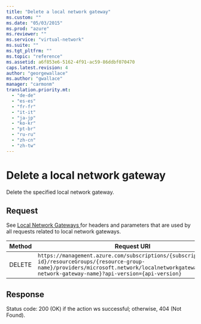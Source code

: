 ```yaml
---
title: "Delete a local network gateway"
ms.custom: ""
ms.date: "05/03/2015"
ms.prod: "azure"
ms.reviewer: ""
ms.service: "virtual-network"
ms.suite: ""
ms.tgt_pltfrm: ""
ms.topic: "reference"
ms.assetid: a6f853e6-5162-4f91-ac59-86ddbf070470
caps.latest.revision: 4
author: "georgewallace"
ms.author: "gwallace"
manager: "carmonm"
translation.priority.mt: 
  - "de-de"
  - "es-es"
  - "fr-fr"
  - "it-it"
  - "ja-jp"
  - "ko-kr"
  - "pt-br"
  - "ru-ru"
  - "zh-cn"
  - "zh-tw"
---
```

# Delete a local network gateway
Delete the specified local network gateway.  
  
## Request  
 See [Local Network Gateways ](../NetworkGateway/local-network-gateways .md) for headers and parameters that are used by all requests related to local network gateways.  
  
|Method|Request URI|  
|------------|-----------------|  
|DELETE|`https://management.azure.com/subscriptions/{subscription-id}/resourceGroups/{resource-group-name}/providers/microsoft.network/localnetworkgateways/{local-network-gateway-name}?api-version={api-version}`|  
  
## Response  
  
 Status code: 200 (OK) if the action ws successful; otherwise, 404 (Not Found).